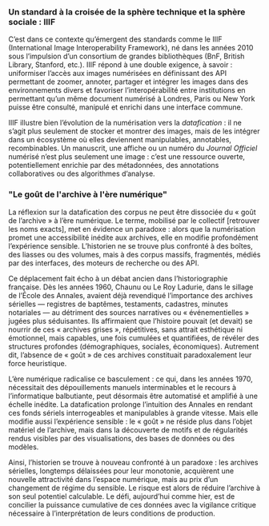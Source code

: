 ### Un standard à la croisée de la sphère technique et la sphère sociale : IIIF

C’est dans ce contexte qu’émergent des standards comme le IIIF (International Image Interoperability Framework), né dans les années 2010 sous l’impulsion d’un consortium de grandes bibliothèques (BnF, British Library, Stanford, etc.). IIIF répond à une double exigence, à savoir : uniformiser l’accès aux images numérisées en définissant des API permettant de zoomer, annoter, partager et intégrer les images dans des environnements divers et favoriser l’interopérabilité entre institutions en permettant qu’un même document numérisé à Londres, Paris ou New York puisse être consulté, manipulé et enrichi dans une interface commune.

IIIF illustre bien l’évolution de la numérisation vers la *datafication* : il ne s’agit plus seulement de stocker et montrer des images, mais de les intégrer dans un écosystème où elles deviennent manipulables, annotables, recombinables. Un manuscrit, une affiche ou un numéro du *Journal Officiel* numérisé n’est plus seulement une image : c’est une ressource ouverte, potentiellement enrichie par des métadonnées, des annotations collaboratives ou des algorithmes d’analyse.

### "Le goût de l'archive à l'ère numérique"

La réflexion sur la datafication des corpus ne peut être dissociée du « goût de l’archive » à l’ère numérique. Le terme, mobilisé par le collectif [retrouver les noms exacts], met en évidence un paradoxe : alors que la numérisation promet une accessibilité inédite aux archives, elle en modifie profondément l’expérience sensible. L’historien ne se trouve plus confronté à des boîtes, des liasses ou des volumes, mais à des corpus massifs, fragmentés, médiés par des interfaces, des moteurs de recherche ou des API.

Ce déplacement fait écho à un débat ancien dans l’historiographie française. Dès les années 1960, Chaunu ou Le Roy Ladurie, dans le sillage de l’École des Annales, avaient déjà revendiqué l’importance des archives sérielles — registres de baptêmes, testaments, cadastres, minutes notariales — au détriment des sources narratives ou « événementielles » jugées plus séduisantes. Ils affirmaient que l’histoire pouvait (et devait) se nourrir de ces « archives grises », répétitives, sans attrait esthétique ni émotionnel, mais capables, une fois cumulées et quantifiées, de révéler des structures profondes (démographiques, sociales, économiques). Autrement dit, l’absence de « goût » de ces archives constituait paradoxalement leur force heuristique.

L’ère numérique radicalise ce basculement : ce qui, dans les années 1970, nécessitait des dépouillements manuels interminables et le recours à l’informatique balbutiante, peut désormais être automatisé et amplifié à une échelle inédite. La datafication prolonge l’intuition des Annales en rendant ces fonds sériels interrogeables et manipulables à grande vitesse. Mais elle modifie aussi l’expérience sensible : le « goût » ne réside plus dans l’objet matériel de l’archive, mais dans la découverte de motifs et de régularités rendus visibles par des visualisations, des bases de données ou des modèles.

Ainsi, l’historien se trouve à nouveau confronté à un paradoxe : les archives sérielles, longtemps délaissées pour leur monotonie, acquièrent une nouvelle attractivité dans l’espace numérique, mais au prix d’un changement de régime du sensible. Le risque est alors de réduire l’archive à son seul potentiel calculable. Le défi, aujourd’hui comme hier, est de concilier la puissance cumulative de ces données avec la vigilance critique nécessaire à l’interprétation de leurs conditions de production.
